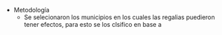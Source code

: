- Metodología
	- Se selecionaron los municipios en los cuales las regalias puedieron tener efectos, para esto se los clsifico en base a